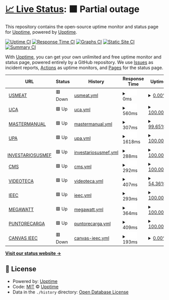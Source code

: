 # [📈 Live Status](https://monitor.designa.mx): <!--live status--> **🟧 Partial outage**

This repository contains the open-source uptime monitor and status page for [Upptime](https://upptime.js.org), powered by [Upptime](https://github.com/upptime/upptime).

[![Uptime CI](https://github.com/upptime/upptime/workflows/Uptime%20CI/badge.svg)](https://github.com/upptime/upptime/actions?query=workflow%3A%22Uptime+CI%22)
[![Response Time CI](https://github.com/upptime/upptime/workflows/Response%20Time%20CI/badge.svg)](https://github.com/upptime/upptime/actions?query=workflow%3A%22Response+Time+CI%22)
[![Graphs CI](https://github.com/upptime/upptime/workflows/Graphs%20CI/badge.svg)](https://github.com/upptime/upptime/actions?query=workflow%3A%22Graphs+CI%22)
[![Static Site CI](https://github.com/upptime/upptime/workflows/Static%20Site%20CI/badge.svg)](https://github.com/upptime/upptime/actions?query=workflow%3A%22Static+Site+CI%22)
[![Summary CI](https://github.com/upptime/upptime/workflows/Summary%20CI/badge.svg)](https://github.com/upptime/upptime/actions?query=workflow%3A%22Summary+CI%22)

With [Upptime](https://upptime.js.org), you can get your own unlimited and free uptime monitor and status page, powered entirely by a GitHub repository. We use [Issues](https://github.com/upptime/upptime/issues) as incident reports, [Actions](https://github.com/upptime/upptime/actions) as uptime monitors, and [Pages](https://monitor.designa.mx) for the status page.

<!--start: status pages-->
<!-- This summary is generated by Upptime (https://github.com/upptime/upptime) -->
<!-- Do not edit this manually, your changes will be overwritten -->
<!-- prettier-ignore -->
| URL | Status | History | Response Time | Uptime |
| --- | ------ | ------- | ------------- | ------ |
| <img alt="" src="https://icons.duckduckgo.com/ip3/usmeatlive.mx.ico" height="13"> [USMEAT](https://usmeatlive.mx/) | 🟥 Down | [usmeat.yml](https://github.com/DesignaAdmin/Monitor/commits/HEAD/history/usmeat.yml) | <details><summary><img alt="Response time graph" src="./graphs/usmeat/response-time-week.png" height="20"> 0ms</summary><br><a href="https://upptime.github.io/upptime/history/usmeat"><img alt="Response time 306" src="https://img.shields.io/endpoint?url=https%3A%2F%2Fraw.githubusercontent.com%2FDesignaAdmin%2FMonitor%2FHEAD%2Fapi%2Fusmeat%2Fresponse-time.json"></a><br><a href="https://upptime.github.io/upptime/history/usmeat"><img alt="24-hour response time 0" src="https://img.shields.io/endpoint?url=https%3A%2F%2Fraw.githubusercontent.com%2FDesignaAdmin%2FMonitor%2FHEAD%2Fapi%2Fusmeat%2Fresponse-time-day.json"></a><br><a href="https://upptime.github.io/upptime/history/usmeat"><img alt="7-day response time 0" src="https://img.shields.io/endpoint?url=https%3A%2F%2Fraw.githubusercontent.com%2FDesignaAdmin%2FMonitor%2FHEAD%2Fapi%2Fusmeat%2Fresponse-time-week.json"></a><br><a href="https://upptime.github.io/upptime/history/usmeat"><img alt="30-day response time 297" src="https://img.shields.io/endpoint?url=https%3A%2F%2Fraw.githubusercontent.com%2FDesignaAdmin%2FMonitor%2FHEAD%2Fapi%2Fusmeat%2Fresponse-time-month.json"></a><br><a href="https://upptime.github.io/upptime/history/usmeat"><img alt="1-year response time 329" src="https://img.shields.io/endpoint?url=https%3A%2F%2Fraw.githubusercontent.com%2FDesignaAdmin%2FMonitor%2FHEAD%2Fapi%2Fusmeat%2Fresponse-time-year.json"></a></details> | <details><summary><a href="https://upptime.github.io/upptime/history/usmeat">0.00%</a></summary><a href="https://upptime.github.io/upptime/history/usmeat"><img alt="All-time uptime 98.18%" src="https://img.shields.io/endpoint?url=https%3A%2F%2Fraw.githubusercontent.com%2FDesignaAdmin%2FMonitor%2FHEAD%2Fapi%2Fusmeat%2Fuptime.json"></a><br><a href="https://upptime.github.io/upptime/history/usmeat"><img alt="24-hour uptime 0.00%" src="https://img.shields.io/endpoint?url=https%3A%2F%2Fraw.githubusercontent.com%2FDesignaAdmin%2FMonitor%2FHEAD%2Fapi%2Fusmeat%2Fuptime-day.json"></a><br><a href="https://upptime.github.io/upptime/history/usmeat"><img alt="7-day uptime 0.00%" src="https://img.shields.io/endpoint?url=https%3A%2F%2Fraw.githubusercontent.com%2FDesignaAdmin%2FMonitor%2FHEAD%2Fapi%2Fusmeat%2Fuptime-week.json"></a><br><a href="https://upptime.github.io/upptime/history/usmeat"><img alt="30-day uptime 52.79%" src="https://img.shields.io/endpoint?url=https%3A%2F%2Fraw.githubusercontent.com%2FDesignaAdmin%2FMonitor%2FHEAD%2Fapi%2Fusmeat%2Fuptime-month.json"></a><br><a href="https://upptime.github.io/upptime/history/usmeat"><img alt="1-year uptime 96.05%" src="https://img.shields.io/endpoint?url=https%3A%2F%2Fraw.githubusercontent.com%2FDesignaAdmin%2FMonitor%2FHEAD%2Fapi%2Fusmeat%2Fuptime-year.json"></a></details>
| <img alt="" src="https://icons.duckduckgo.com/ip3/moodle.ucags.edu.mx.ico" height="13"> [UCA](https://moodle.ucags.edu.mx/) | 🟩 Up | [uca.yml](https://github.com/DesignaAdmin/Monitor/commits/HEAD/history/uca.yml) | <details><summary><img alt="Response time graph" src="./graphs/uca/response-time-week.png" height="20"> 560ms</summary><br><a href="https://upptime.github.io/upptime/history/uca"><img alt="Response time 582" src="https://img.shields.io/endpoint?url=https%3A%2F%2Fraw.githubusercontent.com%2FDesignaAdmin%2FMonitor%2FHEAD%2Fapi%2Fuca%2Fresponse-time.json"></a><br><a href="https://upptime.github.io/upptime/history/uca"><img alt="24-hour response time 739" src="https://img.shields.io/endpoint?url=https%3A%2F%2Fraw.githubusercontent.com%2FDesignaAdmin%2FMonitor%2FHEAD%2Fapi%2Fuca%2Fresponse-time-day.json"></a><br><a href="https://upptime.github.io/upptime/history/uca"><img alt="7-day response time 560" src="https://img.shields.io/endpoint?url=https%3A%2F%2Fraw.githubusercontent.com%2FDesignaAdmin%2FMonitor%2FHEAD%2Fapi%2Fuca%2Fresponse-time-week.json"></a><br><a href="https://upptime.github.io/upptime/history/uca"><img alt="30-day response time 533" src="https://img.shields.io/endpoint?url=https%3A%2F%2Fraw.githubusercontent.com%2FDesignaAdmin%2FMonitor%2FHEAD%2Fapi%2Fuca%2Fresponse-time-month.json"></a><br><a href="https://upptime.github.io/upptime/history/uca"><img alt="1-year response time 608" src="https://img.shields.io/endpoint?url=https%3A%2F%2Fraw.githubusercontent.com%2FDesignaAdmin%2FMonitor%2FHEAD%2Fapi%2Fuca%2Fresponse-time-year.json"></a></details> | <details><summary><a href="https://upptime.github.io/upptime/history/uca">100.00%</a></summary><a href="https://upptime.github.io/upptime/history/uca"><img alt="All-time uptime 99.84%" src="https://img.shields.io/endpoint?url=https%3A%2F%2Fraw.githubusercontent.com%2FDesignaAdmin%2FMonitor%2FHEAD%2Fapi%2Fuca%2Fuptime.json"></a><br><a href="https://upptime.github.io/upptime/history/uca"><img alt="24-hour uptime 100.00%" src="https://img.shields.io/endpoint?url=https%3A%2F%2Fraw.githubusercontent.com%2FDesignaAdmin%2FMonitor%2FHEAD%2Fapi%2Fuca%2Fuptime-day.json"></a><br><a href="https://upptime.github.io/upptime/history/uca"><img alt="7-day uptime 100.00%" src="https://img.shields.io/endpoint?url=https%3A%2F%2Fraw.githubusercontent.com%2FDesignaAdmin%2FMonitor%2FHEAD%2Fapi%2Fuca%2Fuptime-week.json"></a><br><a href="https://upptime.github.io/upptime/history/uca"><img alt="30-day uptime 100.00%" src="https://img.shields.io/endpoint?url=https%3A%2F%2Fraw.githubusercontent.com%2FDesignaAdmin%2FMonitor%2FHEAD%2Fapi%2Fuca%2Fuptime-month.json"></a><br><a href="https://upptime.github.io/upptime/history/uca"><img alt="1-year uptime 99.82%" src="https://img.shields.io/endpoint?url=https%3A%2F%2Fraw.githubusercontent.com%2FDesignaAdmin%2FMonitor%2FHEAD%2Fapi%2Fuca%2Fuptime-year.json"></a></details>
| <img alt="" src="https://icons.duckduckgo.com/ip3/mastermanual.mx.ico" height="13"> [MASTERMANUAL](https://mastermanual.mx/) | 🟩 Up | [mastermanual.yml](https://github.com/DesignaAdmin/Monitor/commits/HEAD/history/mastermanual.yml) | <details><summary><img alt="Response time graph" src="./graphs/mastermanual/response-time-week.png" height="20"> 307ms</summary><br><a href="https://upptime.github.io/upptime/history/mastermanual"><img alt="Response time 299" src="https://img.shields.io/endpoint?url=https%3A%2F%2Fraw.githubusercontent.com%2FDesignaAdmin%2FMonitor%2FHEAD%2Fapi%2Fmastermanual%2Fresponse-time.json"></a><br><a href="https://upptime.github.io/upptime/history/mastermanual"><img alt="24-hour response time 321" src="https://img.shields.io/endpoint?url=https%3A%2F%2Fraw.githubusercontent.com%2FDesignaAdmin%2FMonitor%2FHEAD%2Fapi%2Fmastermanual%2Fresponse-time-day.json"></a><br><a href="https://upptime.github.io/upptime/history/mastermanual"><img alt="7-day response time 307" src="https://img.shields.io/endpoint?url=https%3A%2F%2Fraw.githubusercontent.com%2FDesignaAdmin%2FMonitor%2FHEAD%2Fapi%2Fmastermanual%2Fresponse-time-week.json"></a><br><a href="https://upptime.github.io/upptime/history/mastermanual"><img alt="30-day response time 305" src="https://img.shields.io/endpoint?url=https%3A%2F%2Fraw.githubusercontent.com%2FDesignaAdmin%2FMonitor%2FHEAD%2Fapi%2Fmastermanual%2Fresponse-time-month.json"></a><br><a href="https://upptime.github.io/upptime/history/mastermanual"><img alt="1-year response time 316" src="https://img.shields.io/endpoint?url=https%3A%2F%2Fraw.githubusercontent.com%2FDesignaAdmin%2FMonitor%2FHEAD%2Fapi%2Fmastermanual%2Fresponse-time-year.json"></a></details> | <details><summary><a href="https://upptime.github.io/upptime/history/mastermanual">99.65%</a></summary><a href="https://upptime.github.io/upptime/history/mastermanual"><img alt="All-time uptime 99.90%" src="https://img.shields.io/endpoint?url=https%3A%2F%2Fraw.githubusercontent.com%2FDesignaAdmin%2FMonitor%2FHEAD%2Fapi%2Fmastermanual%2Fuptime.json"></a><br><a href="https://upptime.github.io/upptime/history/mastermanual"><img alt="24-hour uptime 100.00%" src="https://img.shields.io/endpoint?url=https%3A%2F%2Fraw.githubusercontent.com%2FDesignaAdmin%2FMonitor%2FHEAD%2Fapi%2Fmastermanual%2Fuptime-day.json"></a><br><a href="https://upptime.github.io/upptime/history/mastermanual"><img alt="7-day uptime 99.65%" src="https://img.shields.io/endpoint?url=https%3A%2F%2Fraw.githubusercontent.com%2FDesignaAdmin%2FMonitor%2FHEAD%2Fapi%2Fmastermanual%2Fuptime-week.json"></a><br><a href="https://upptime.github.io/upptime/history/mastermanual"><img alt="30-day uptime 99.39%" src="https://img.shields.io/endpoint?url=https%3A%2F%2Fraw.githubusercontent.com%2FDesignaAdmin%2FMonitor%2FHEAD%2Fapi%2Fmastermanual%2Fuptime-month.json"></a><br><a href="https://upptime.github.io/upptime/history/mastermanual"><img alt="1-year uptime 99.94%" src="https://img.shields.io/endpoint?url=https%3A%2F%2Fraw.githubusercontent.com%2FDesignaAdmin%2FMonitor%2FHEAD%2Fapi%2Fmastermanual%2Fuptime-year.json"></a></details>
| <img alt="" src="https://icons.duckduckgo.com/ip3/upa.edu.mx.ico" height="13"> [UPA](https://upa.edu.mx/) | 🟩 Up | [upa.yml](https://github.com/DesignaAdmin/Monitor/commits/HEAD/history/upa.yml) | <details><summary><img alt="Response time graph" src="./graphs/upa/response-time-week.png" height="20"> 1618ms</summary><br><a href="https://upptime.github.io/upptime/history/upa"><img alt="Response time 748" src="https://img.shields.io/endpoint?url=https%3A%2F%2Fraw.githubusercontent.com%2FDesignaAdmin%2FMonitor%2FHEAD%2Fapi%2Fupa%2Fresponse-time.json"></a><br><a href="https://upptime.github.io/upptime/history/upa"><img alt="24-hour response time 1673" src="https://img.shields.io/endpoint?url=https%3A%2F%2Fraw.githubusercontent.com%2FDesignaAdmin%2FMonitor%2FHEAD%2Fapi%2Fupa%2Fresponse-time-day.json"></a><br><a href="https://upptime.github.io/upptime/history/upa"><img alt="7-day response time 1618" src="https://img.shields.io/endpoint?url=https%3A%2F%2Fraw.githubusercontent.com%2FDesignaAdmin%2FMonitor%2FHEAD%2Fapi%2Fupa%2Fresponse-time-week.json"></a><br><a href="https://upptime.github.io/upptime/history/upa"><img alt="30-day response time 1261" src="https://img.shields.io/endpoint?url=https%3A%2F%2Fraw.githubusercontent.com%2FDesignaAdmin%2FMonitor%2FHEAD%2Fapi%2Fupa%2Fresponse-time-month.json"></a><br><a href="https://upptime.github.io/upptime/history/upa"><img alt="1-year response time 786" src="https://img.shields.io/endpoint?url=https%3A%2F%2Fraw.githubusercontent.com%2FDesignaAdmin%2FMonitor%2FHEAD%2Fapi%2Fupa%2Fresponse-time-year.json"></a></details> | <details><summary><a href="https://upptime.github.io/upptime/history/upa">100.00%</a></summary><a href="https://upptime.github.io/upptime/history/upa"><img alt="All-time uptime 99.96%" src="https://img.shields.io/endpoint?url=https%3A%2F%2Fraw.githubusercontent.com%2FDesignaAdmin%2FMonitor%2FHEAD%2Fapi%2Fupa%2Fuptime.json"></a><br><a href="https://upptime.github.io/upptime/history/upa"><img alt="24-hour uptime 100.00%" src="https://img.shields.io/endpoint?url=https%3A%2F%2Fraw.githubusercontent.com%2FDesignaAdmin%2FMonitor%2FHEAD%2Fapi%2Fupa%2Fuptime-day.json"></a><br><a href="https://upptime.github.io/upptime/history/upa"><img alt="7-day uptime 100.00%" src="https://img.shields.io/endpoint?url=https%3A%2F%2Fraw.githubusercontent.com%2FDesignaAdmin%2FMonitor%2FHEAD%2Fapi%2Fupa%2Fuptime-week.json"></a><br><a href="https://upptime.github.io/upptime/history/upa"><img alt="30-day uptime 100.00%" src="https://img.shields.io/endpoint?url=https%3A%2F%2Fraw.githubusercontent.com%2FDesignaAdmin%2FMonitor%2FHEAD%2Fapi%2Fupa%2Fuptime-month.json"></a><br><a href="https://upptime.github.io/upptime/history/upa"><img alt="1-year uptime 99.98%" src="https://img.shields.io/endpoint?url=https%3A%2F%2Fraw.githubusercontent.com%2FDesignaAdmin%2FMonitor%2FHEAD%2Fapi%2Fupa%2Fuptime-year.json"></a></details>
| <img alt="" src="https://icons.duckduckgo.com/ip3/inventariousmef.com.mx.ico" height="13"> [INVESTARIOSUSMEF](https://inventariousmef.com.mx/) | 🟩 Up | [investariosusmef.yml](https://github.com/DesignaAdmin/Monitor/commits/HEAD/history/investariosusmef.yml) | <details><summary><img alt="Response time graph" src="./graphs/investariosusmef/response-time-week.png" height="20"> 288ms</summary><br><a href="https://upptime.github.io/upptime/history/investariosusmef"><img alt="Response time 293" src="https://img.shields.io/endpoint?url=https%3A%2F%2Fraw.githubusercontent.com%2FDesignaAdmin%2FMonitor%2FHEAD%2Fapi%2Finvestariosusmef%2Fresponse-time.json"></a><br><a href="https://upptime.github.io/upptime/history/investariosusmef"><img alt="24-hour response time 288" src="https://img.shields.io/endpoint?url=https%3A%2F%2Fraw.githubusercontent.com%2FDesignaAdmin%2FMonitor%2FHEAD%2Fapi%2Finvestariosusmef%2Fresponse-time-day.json"></a><br><a href="https://upptime.github.io/upptime/history/investariosusmef"><img alt="7-day response time 288" src="https://img.shields.io/endpoint?url=https%3A%2F%2Fraw.githubusercontent.com%2FDesignaAdmin%2FMonitor%2FHEAD%2Fapi%2Finvestariosusmef%2Fresponse-time-week.json"></a><br><a href="https://upptime.github.io/upptime/history/investariosusmef"><img alt="30-day response time 290" src="https://img.shields.io/endpoint?url=https%3A%2F%2Fraw.githubusercontent.com%2FDesignaAdmin%2FMonitor%2FHEAD%2Fapi%2Finvestariosusmef%2Fresponse-time-month.json"></a><br><a href="https://upptime.github.io/upptime/history/investariosusmef"><img alt="1-year response time 312" src="https://img.shields.io/endpoint?url=https%3A%2F%2Fraw.githubusercontent.com%2FDesignaAdmin%2FMonitor%2FHEAD%2Fapi%2Finvestariosusmef%2Fresponse-time-year.json"></a></details> | <details><summary><a href="https://upptime.github.io/upptime/history/investariosusmef">100.00%</a></summary><a href="https://upptime.github.io/upptime/history/investariosusmef"><img alt="All-time uptime 99.03%" src="https://img.shields.io/endpoint?url=https%3A%2F%2Fraw.githubusercontent.com%2FDesignaAdmin%2FMonitor%2FHEAD%2Fapi%2Finvestariosusmef%2Fuptime.json"></a><br><a href="https://upptime.github.io/upptime/history/investariosusmef"><img alt="24-hour uptime 100.00%" src="https://img.shields.io/endpoint?url=https%3A%2F%2Fraw.githubusercontent.com%2FDesignaAdmin%2FMonitor%2FHEAD%2Fapi%2Finvestariosusmef%2Fuptime-day.json"></a><br><a href="https://upptime.github.io/upptime/history/investariosusmef"><img alt="7-day uptime 100.00%" src="https://img.shields.io/endpoint?url=https%3A%2F%2Fraw.githubusercontent.com%2FDesignaAdmin%2FMonitor%2FHEAD%2Fapi%2Finvestariosusmef%2Fuptime-week.json"></a><br><a href="https://upptime.github.io/upptime/history/investariosusmef"><img alt="30-day uptime 100.00%" src="https://img.shields.io/endpoint?url=https%3A%2F%2Fraw.githubusercontent.com%2FDesignaAdmin%2FMonitor%2FHEAD%2Fapi%2Finvestariosusmef%2Fuptime-month.json"></a><br><a href="https://upptime.github.io/upptime/history/investariosusmef"><img alt="1-year uptime 97.96%" src="https://img.shields.io/endpoint?url=https%3A%2F%2Fraw.githubusercontent.com%2FDesignaAdmin%2FMonitor%2FHEAD%2Fapi%2Finvestariosusmef%2Fuptime-year.json"></a></details>
| <img alt="" src="https://icons.duckduckgo.com/ip3/cms.designa.mx.ico" height="13"> [CMS](https://cms.designa.mx/) | 🟩 Up | [cms.yml](https://github.com/DesignaAdmin/Monitor/commits/HEAD/history/cms.yml) | <details><summary><img alt="Response time graph" src="./graphs/cms/response-time-week.png" height="20"> 292ms</summary><br><a href="https://upptime.github.io/upptime/history/cms"><img alt="Response time 287" src="https://img.shields.io/endpoint?url=https%3A%2F%2Fraw.githubusercontent.com%2FDesignaAdmin%2FMonitor%2FHEAD%2Fapi%2Fcms%2Fresponse-time.json"></a><br><a href="https://upptime.github.io/upptime/history/cms"><img alt="24-hour response time 339" src="https://img.shields.io/endpoint?url=https%3A%2F%2Fraw.githubusercontent.com%2FDesignaAdmin%2FMonitor%2FHEAD%2Fapi%2Fcms%2Fresponse-time-day.json"></a><br><a href="https://upptime.github.io/upptime/history/cms"><img alt="7-day response time 292" src="https://img.shields.io/endpoint?url=https%3A%2F%2Fraw.githubusercontent.com%2FDesignaAdmin%2FMonitor%2FHEAD%2Fapi%2Fcms%2Fresponse-time-week.json"></a><br><a href="https://upptime.github.io/upptime/history/cms"><img alt="30-day response time 289" src="https://img.shields.io/endpoint?url=https%3A%2F%2Fraw.githubusercontent.com%2FDesignaAdmin%2FMonitor%2FHEAD%2Fapi%2Fcms%2Fresponse-time-month.json"></a><br><a href="https://upptime.github.io/upptime/history/cms"><img alt="1-year response time 311" src="https://img.shields.io/endpoint?url=https%3A%2F%2Fraw.githubusercontent.com%2FDesignaAdmin%2FMonitor%2FHEAD%2Fapi%2Fcms%2Fresponse-time-year.json"></a></details> | <details><summary><a href="https://upptime.github.io/upptime/history/cms">100.00%</a></summary><a href="https://upptime.github.io/upptime/history/cms"><img alt="All-time uptime 99.93%" src="https://img.shields.io/endpoint?url=https%3A%2F%2Fraw.githubusercontent.com%2FDesignaAdmin%2FMonitor%2FHEAD%2Fapi%2Fcms%2Fuptime.json"></a><br><a href="https://upptime.github.io/upptime/history/cms"><img alt="24-hour uptime 100.00%" src="https://img.shields.io/endpoint?url=https%3A%2F%2Fraw.githubusercontent.com%2FDesignaAdmin%2FMonitor%2FHEAD%2Fapi%2Fcms%2Fuptime-day.json"></a><br><a href="https://upptime.github.io/upptime/history/cms"><img alt="7-day uptime 100.00%" src="https://img.shields.io/endpoint?url=https%3A%2F%2Fraw.githubusercontent.com%2FDesignaAdmin%2FMonitor%2FHEAD%2Fapi%2Fcms%2Fuptime-week.json"></a><br><a href="https://upptime.github.io/upptime/history/cms"><img alt="30-day uptime 100.00%" src="https://img.shields.io/endpoint?url=https%3A%2F%2Fraw.githubusercontent.com%2FDesignaAdmin%2FMonitor%2FHEAD%2Fapi%2Fcms%2Fuptime-month.json"></a><br><a href="https://upptime.github.io/upptime/history/cms"><img alt="1-year uptime 100.00%" src="https://img.shields.io/endpoint?url=https%3A%2F%2Fraw.githubusercontent.com%2FDesignaAdmin%2FMonitor%2FHEAD%2Fapi%2Fcms%2Fuptime-year.json"></a></details>
| <img alt="" src="https://icons.duckduckgo.com/ip3/videotec.americansoftwoodsmexico.com.ico" height="13"> [VIDEOTECA](https://videotec.americansoftwoodsmexico.com/) | 🟩 Up | [videoteca.yml](https://github.com/DesignaAdmin/Monitor/commits/HEAD/history/videoteca.yml) | <details><summary><img alt="Response time graph" src="./graphs/videoteca/response-time-week.png" height="20"> 407ms</summary><br><a href="https://upptime.github.io/upptime/history/videoteca"><img alt="Response time 377" src="https://img.shields.io/endpoint?url=https%3A%2F%2Fraw.githubusercontent.com%2FDesignaAdmin%2FMonitor%2FHEAD%2Fapi%2Fvideoteca%2Fresponse-time.json"></a><br><a href="https://upptime.github.io/upptime/history/videoteca"><img alt="24-hour response time 410" src="https://img.shields.io/endpoint?url=https%3A%2F%2Fraw.githubusercontent.com%2FDesignaAdmin%2FMonitor%2FHEAD%2Fapi%2Fvideoteca%2Fresponse-time-day.json"></a><br><a href="https://upptime.github.io/upptime/history/videoteca"><img alt="7-day response time 407" src="https://img.shields.io/endpoint?url=https%3A%2F%2Fraw.githubusercontent.com%2FDesignaAdmin%2FMonitor%2FHEAD%2Fapi%2Fvideoteca%2Fresponse-time-week.json"></a><br><a href="https://upptime.github.io/upptime/history/videoteca"><img alt="30-day response time 347" src="https://img.shields.io/endpoint?url=https%3A%2F%2Fraw.githubusercontent.com%2FDesignaAdmin%2FMonitor%2FHEAD%2Fapi%2Fvideoteca%2Fresponse-time-month.json"></a><br><a href="https://upptime.github.io/upptime/history/videoteca"><img alt="1-year response time 395" src="https://img.shields.io/endpoint?url=https%3A%2F%2Fraw.githubusercontent.com%2FDesignaAdmin%2FMonitor%2FHEAD%2Fapi%2Fvideoteca%2Fresponse-time-year.json"></a></details> | <details><summary><a href="https://upptime.github.io/upptime/history/videoteca">54.36%</a></summary><a href="https://upptime.github.io/upptime/history/videoteca"><img alt="All-time uptime 98.56%" src="https://img.shields.io/endpoint?url=https%3A%2F%2Fraw.githubusercontent.com%2FDesignaAdmin%2FMonitor%2FHEAD%2Fapi%2Fvideoteca%2Fuptime.json"></a><br><a href="https://upptime.github.io/upptime/history/videoteca"><img alt="24-hour uptime 0.02%" src="https://img.shields.io/endpoint?url=https%3A%2F%2Fraw.githubusercontent.com%2FDesignaAdmin%2FMonitor%2FHEAD%2Fapi%2Fvideoteca%2Fuptime-day.json"></a><br><a href="https://upptime.github.io/upptime/history/videoteca"><img alt="7-day uptime 54.36%" src="https://img.shields.io/endpoint?url=https%3A%2F%2Fraw.githubusercontent.com%2FDesignaAdmin%2FMonitor%2FHEAD%2Fapi%2Fvideoteca%2Fuptime-week.json"></a><br><a href="https://upptime.github.io/upptime/history/videoteca"><img alt="30-day uptime 89.46%" src="https://img.shields.io/endpoint?url=https%3A%2F%2Fraw.githubusercontent.com%2FDesignaAdmin%2FMonitor%2FHEAD%2Fapi%2Fvideoteca%2Fuptime-month.json"></a><br><a href="https://upptime.github.io/upptime/history/videoteca"><img alt="1-year uptime 96.93%" src="https://img.shields.io/endpoint?url=https%3A%2F%2Fraw.githubusercontent.com%2FDesignaAdmin%2FMonitor%2FHEAD%2Fapi%2Fvideoteca%2Fuptime-year.json"></a></details>
| <img alt="" src="https://icons.duckduckgo.com/ip3/ieec.mx.ico" height="13"> [IEEC](https://ieec.mx/) | 🟩 Up | [ieec.yml](https://github.com/DesignaAdmin/Monitor/commits/HEAD/history/ieec.yml) | <details><summary><img alt="Response time graph" src="./graphs/ieec/response-time-week.png" height="20"> 293ms</summary><br><a href="https://upptime.github.io/upptime/history/ieec"><img alt="Response time 298" src="https://img.shields.io/endpoint?url=https%3A%2F%2Fraw.githubusercontent.com%2FDesignaAdmin%2FMonitor%2FHEAD%2Fapi%2Fieec%2Fresponse-time.json"></a><br><a href="https://upptime.github.io/upptime/history/ieec"><img alt="24-hour response time 254" src="https://img.shields.io/endpoint?url=https%3A%2F%2Fraw.githubusercontent.com%2FDesignaAdmin%2FMonitor%2FHEAD%2Fapi%2Fieec%2Fresponse-time-day.json"></a><br><a href="https://upptime.github.io/upptime/history/ieec"><img alt="7-day response time 293" src="https://img.shields.io/endpoint?url=https%3A%2F%2Fraw.githubusercontent.com%2FDesignaAdmin%2FMonitor%2FHEAD%2Fapi%2Fieec%2Fresponse-time-week.json"></a><br><a href="https://upptime.github.io/upptime/history/ieec"><img alt="30-day response time 321" src="https://img.shields.io/endpoint?url=https%3A%2F%2Fraw.githubusercontent.com%2FDesignaAdmin%2FMonitor%2FHEAD%2Fapi%2Fieec%2Fresponse-time-month.json"></a><br><a href="https://upptime.github.io/upptime/history/ieec"><img alt="1-year response time 329" src="https://img.shields.io/endpoint?url=https%3A%2F%2Fraw.githubusercontent.com%2FDesignaAdmin%2FMonitor%2FHEAD%2Fapi%2Fieec%2Fresponse-time-year.json"></a></details> | <details><summary><a href="https://upptime.github.io/upptime/history/ieec">100.00%</a></summary><a href="https://upptime.github.io/upptime/history/ieec"><img alt="All-time uptime 99.76%" src="https://img.shields.io/endpoint?url=https%3A%2F%2Fraw.githubusercontent.com%2FDesignaAdmin%2FMonitor%2FHEAD%2Fapi%2Fieec%2Fuptime.json"></a><br><a href="https://upptime.github.io/upptime/history/ieec"><img alt="24-hour uptime 100.00%" src="https://img.shields.io/endpoint?url=https%3A%2F%2Fraw.githubusercontent.com%2FDesignaAdmin%2FMonitor%2FHEAD%2Fapi%2Fieec%2Fuptime-day.json"></a><br><a href="https://upptime.github.io/upptime/history/ieec"><img alt="7-day uptime 100.00%" src="https://img.shields.io/endpoint?url=https%3A%2F%2Fraw.githubusercontent.com%2FDesignaAdmin%2FMonitor%2FHEAD%2Fapi%2Fieec%2Fuptime-week.json"></a><br><a href="https://upptime.github.io/upptime/history/ieec"><img alt="30-day uptime 99.84%" src="https://img.shields.io/endpoint?url=https%3A%2F%2Fraw.githubusercontent.com%2FDesignaAdmin%2FMonitor%2FHEAD%2Fapi%2Fieec%2Fuptime-month.json"></a><br><a href="https://upptime.github.io/upptime/history/ieec"><img alt="1-year uptime 99.69%" src="https://img.shields.io/endpoint?url=https%3A%2F%2Fraw.githubusercontent.com%2FDesignaAdmin%2FMonitor%2FHEAD%2Fapi%2Fieec%2Fuptime-year.json"></a></details>
| <img alt="" src="https://icons.duckduckgo.com/ip3/megawatt.com.mx.ico" height="13"> [MEGAWATT](https://megawatt.com.mx/) | 🟩 Up | [megawatt.yml](https://github.com/DesignaAdmin/Monitor/commits/HEAD/history/megawatt.yml) | <details><summary><img alt="Response time graph" src="./graphs/megawatt/response-time-week.png" height="20"> 364ms</summary><br><a href="https://upptime.github.io/upptime/history/megawatt"><img alt="Response time 301" src="https://img.shields.io/endpoint?url=https%3A%2F%2Fraw.githubusercontent.com%2FDesignaAdmin%2FMonitor%2FHEAD%2Fapi%2Fmegawatt%2Fresponse-time.json"></a><br><a href="https://upptime.github.io/upptime/history/megawatt"><img alt="24-hour response time 305" src="https://img.shields.io/endpoint?url=https%3A%2F%2Fraw.githubusercontent.com%2FDesignaAdmin%2FMonitor%2FHEAD%2Fapi%2Fmegawatt%2Fresponse-time-day.json"></a><br><a href="https://upptime.github.io/upptime/history/megawatt"><img alt="7-day response time 364" src="https://img.shields.io/endpoint?url=https%3A%2F%2Fraw.githubusercontent.com%2FDesignaAdmin%2FMonitor%2FHEAD%2Fapi%2Fmegawatt%2Fresponse-time-week.json"></a><br><a href="https://upptime.github.io/upptime/history/megawatt"><img alt="30-day response time 314" src="https://img.shields.io/endpoint?url=https%3A%2F%2Fraw.githubusercontent.com%2FDesignaAdmin%2FMonitor%2FHEAD%2Fapi%2Fmegawatt%2Fresponse-time-month.json"></a><br><a href="https://upptime.github.io/upptime/history/megawatt"><img alt="1-year response time 323" src="https://img.shields.io/endpoint?url=https%3A%2F%2Fraw.githubusercontent.com%2FDesignaAdmin%2FMonitor%2FHEAD%2Fapi%2Fmegawatt%2Fresponse-time-year.json"></a></details> | <details><summary><a href="https://upptime.github.io/upptime/history/megawatt">100.00%</a></summary><a href="https://upptime.github.io/upptime/history/megawatt"><img alt="All-time uptime 99.93%" src="https://img.shields.io/endpoint?url=https%3A%2F%2Fraw.githubusercontent.com%2FDesignaAdmin%2FMonitor%2FHEAD%2Fapi%2Fmegawatt%2Fuptime.json"></a><br><a href="https://upptime.github.io/upptime/history/megawatt"><img alt="24-hour uptime 100.00%" src="https://img.shields.io/endpoint?url=https%3A%2F%2Fraw.githubusercontent.com%2FDesignaAdmin%2FMonitor%2FHEAD%2Fapi%2Fmegawatt%2Fuptime-day.json"></a><br><a href="https://upptime.github.io/upptime/history/megawatt"><img alt="7-day uptime 100.00%" src="https://img.shields.io/endpoint?url=https%3A%2F%2Fraw.githubusercontent.com%2FDesignaAdmin%2FMonitor%2FHEAD%2Fapi%2Fmegawatt%2Fuptime-week.json"></a><br><a href="https://upptime.github.io/upptime/history/megawatt"><img alt="30-day uptime 100.00%" src="https://img.shields.io/endpoint?url=https%3A%2F%2Fraw.githubusercontent.com%2FDesignaAdmin%2FMonitor%2FHEAD%2Fapi%2Fmegawatt%2Fuptime-month.json"></a><br><a href="https://upptime.github.io/upptime/history/megawatt"><img alt="1-year uptime 100.00%" src="https://img.shields.io/endpoint?url=https%3A%2F%2Fraw.githubusercontent.com%2FDesignaAdmin%2FMonitor%2FHEAD%2Fapi%2Fmegawatt%2Fuptime-year.json"></a></details>
| <img alt="" src="https://icons.duckduckgo.com/ip3/puntoderecarga.mx.ico" height="13"> [PUNTORECARGA](https://puntoderecarga.mx/) | 🟩 Up | [puntorecarga.yml](https://github.com/DesignaAdmin/Monitor/commits/HEAD/history/puntorecarga.yml) | <details><summary><img alt="Response time graph" src="./graphs/puntorecarga/response-time-week.png" height="20"> 409ms</summary><br><a href="https://upptime.github.io/upptime/history/puntorecarga"><img alt="Response time 450" src="https://img.shields.io/endpoint?url=https%3A%2F%2Fraw.githubusercontent.com%2FDesignaAdmin%2FMonitor%2FHEAD%2Fapi%2Fpuntorecarga%2Fresponse-time.json"></a><br><a href="https://upptime.github.io/upptime/history/puntorecarga"><img alt="24-hour response time 417" src="https://img.shields.io/endpoint?url=https%3A%2F%2Fraw.githubusercontent.com%2FDesignaAdmin%2FMonitor%2FHEAD%2Fapi%2Fpuntorecarga%2Fresponse-time-day.json"></a><br><a href="https://upptime.github.io/upptime/history/puntorecarga"><img alt="7-day response time 409" src="https://img.shields.io/endpoint?url=https%3A%2F%2Fraw.githubusercontent.com%2FDesignaAdmin%2FMonitor%2FHEAD%2Fapi%2Fpuntorecarga%2Fresponse-time-week.json"></a><br><a href="https://upptime.github.io/upptime/history/puntorecarga"><img alt="30-day response time 410" src="https://img.shields.io/endpoint?url=https%3A%2F%2Fraw.githubusercontent.com%2FDesignaAdmin%2FMonitor%2FHEAD%2Fapi%2Fpuntorecarga%2Fresponse-time-month.json"></a><br><a href="https://upptime.github.io/upptime/history/puntorecarga"><img alt="1-year response time 471" src="https://img.shields.io/endpoint?url=https%3A%2F%2Fraw.githubusercontent.com%2FDesignaAdmin%2FMonitor%2FHEAD%2Fapi%2Fpuntorecarga%2Fresponse-time-year.json"></a></details> | <details><summary><a href="https://upptime.github.io/upptime/history/puntorecarga">100.00%</a></summary><a href="https://upptime.github.io/upptime/history/puntorecarga"><img alt="All-time uptime 99.92%" src="https://img.shields.io/endpoint?url=https%3A%2F%2Fraw.githubusercontent.com%2FDesignaAdmin%2FMonitor%2FHEAD%2Fapi%2Fpuntorecarga%2Fuptime.json"></a><br><a href="https://upptime.github.io/upptime/history/puntorecarga"><img alt="24-hour uptime 100.00%" src="https://img.shields.io/endpoint?url=https%3A%2F%2Fraw.githubusercontent.com%2FDesignaAdmin%2FMonitor%2FHEAD%2Fapi%2Fpuntorecarga%2Fuptime-day.json"></a><br><a href="https://upptime.github.io/upptime/history/puntorecarga"><img alt="7-day uptime 100.00%" src="https://img.shields.io/endpoint?url=https%3A%2F%2Fraw.githubusercontent.com%2FDesignaAdmin%2FMonitor%2FHEAD%2Fapi%2Fpuntorecarga%2Fuptime-week.json"></a><br><a href="https://upptime.github.io/upptime/history/puntorecarga"><img alt="30-day uptime 100.00%" src="https://img.shields.io/endpoint?url=https%3A%2F%2Fraw.githubusercontent.com%2FDesignaAdmin%2FMonitor%2FHEAD%2Fapi%2Fpuntorecarga%2Fuptime-month.json"></a><br><a href="https://upptime.github.io/upptime/history/puntorecarga"><img alt="1-year uptime 100.00%" src="https://img.shields.io/endpoint?url=https%3A%2F%2Fraw.githubusercontent.com%2FDesignaAdmin%2FMonitor%2FHEAD%2Fapi%2Fpuntorecarga%2Fuptime-year.json"></a></details>
| <img alt="" src="https://icons.duckduckgo.com/ip3/canvas.ieec.mx.ico" height="13"> [CANVAS IEEC](https://canvas.ieec.mx/) | 🟥 Down | [canvas-ieec.yml](https://github.com/DesignaAdmin/Monitor/commits/HEAD/history/canvas-ieec.yml) | <details><summary><img alt="Response time graph" src="./graphs/canvas-ieec/response-time-week.png" height="20"> 193ms</summary><br><a href="https://upptime.github.io/upptime/history/canvas-ieec"><img alt="Response time 239" src="https://img.shields.io/endpoint?url=https%3A%2F%2Fraw.githubusercontent.com%2FDesignaAdmin%2FMonitor%2FHEAD%2Fapi%2Fcanvas-ieec%2Fresponse-time.json"></a><br><a href="https://upptime.github.io/upptime/history/canvas-ieec"><img alt="24-hour response time 240" src="https://img.shields.io/endpoint?url=https%3A%2F%2Fraw.githubusercontent.com%2FDesignaAdmin%2FMonitor%2FHEAD%2Fapi%2Fcanvas-ieec%2Fresponse-time-day.json"></a><br><a href="https://upptime.github.io/upptime/history/canvas-ieec"><img alt="7-day response time 193" src="https://img.shields.io/endpoint?url=https%3A%2F%2Fraw.githubusercontent.com%2FDesignaAdmin%2FMonitor%2FHEAD%2Fapi%2Fcanvas-ieec%2Fresponse-time-week.json"></a><br><a href="https://upptime.github.io/upptime/history/canvas-ieec"><img alt="30-day response time 217" src="https://img.shields.io/endpoint?url=https%3A%2F%2Fraw.githubusercontent.com%2FDesignaAdmin%2FMonitor%2FHEAD%2Fapi%2Fcanvas-ieec%2Fresponse-time-month.json"></a><br><a href="https://upptime.github.io/upptime/history/canvas-ieec"><img alt="1-year response time 258" src="https://img.shields.io/endpoint?url=https%3A%2F%2Fraw.githubusercontent.com%2FDesignaAdmin%2FMonitor%2FHEAD%2Fapi%2Fcanvas-ieec%2Fresponse-time-year.json"></a></details> | <details><summary><a href="https://upptime.github.io/upptime/history/canvas-ieec">0.00%</a></summary><a href="https://upptime.github.io/upptime/history/canvas-ieec"><img alt="All-time uptime 0.00%" src="https://img.shields.io/endpoint?url=https%3A%2F%2Fraw.githubusercontent.com%2FDesignaAdmin%2FMonitor%2FHEAD%2Fapi%2Fcanvas-ieec%2Fuptime.json"></a><br><a href="https://upptime.github.io/upptime/history/canvas-ieec"><img alt="24-hour uptime 0.00%" src="https://img.shields.io/endpoint?url=https%3A%2F%2Fraw.githubusercontent.com%2FDesignaAdmin%2FMonitor%2FHEAD%2Fapi%2Fcanvas-ieec%2Fuptime-day.json"></a><br><a href="https://upptime.github.io/upptime/history/canvas-ieec"><img alt="7-day uptime 0.00%" src="https://img.shields.io/endpoint?url=https%3A%2F%2Fraw.githubusercontent.com%2FDesignaAdmin%2FMonitor%2FHEAD%2Fapi%2Fcanvas-ieec%2Fuptime-week.json"></a><br><a href="https://upptime.github.io/upptime/history/canvas-ieec"><img alt="30-day uptime 1.38%" src="https://img.shields.io/endpoint?url=https%3A%2F%2Fraw.githubusercontent.com%2FDesignaAdmin%2FMonitor%2FHEAD%2Fapi%2Fcanvas-ieec%2Fuptime-month.json"></a><br><a href="https://upptime.github.io/upptime/history/canvas-ieec"><img alt="1-year uptime 0.00%" src="https://img.shields.io/endpoint?url=https%3A%2F%2Fraw.githubusercontent.com%2FDesignaAdmin%2FMonitor%2FHEAD%2Fapi%2Fcanvas-ieec%2Fuptime-year.json"></a></details>

<!--end: status pages-->

[**Visit our status website →**](https://monitor.designa.mx)

## 📄 License

- Powered by: [Upptime](https://github.com/upptime/upptime)
- Code: [MIT](./LICENSE) © [Upptime](https://upptime.js.org)
- Data in the `./history` directory: [Open Database License](https://opendatacommons.org/licenses/odbl/1-0/)
